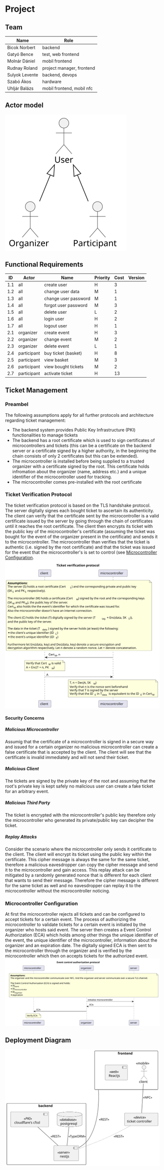 # Project

## Team
| Name                        | Role                        |
| --------------------------- | --------------------------- |
| Bicok Norbert               | backend                     |
| Gatyó Bence                 | test, web frontend          |
| Molnár Dániel               | mobil frontend              |
| Rudnay Roland               | project manager, frontend   |
| Sulyok Levente              | backend, devops             |
| Szabó Ákos                  | hardware                    |
| Uhljár Balázs               | mobil frontend, mobil nfc   |

## Actor model
![](dokumentacio/actor-model.svg)

## Functional Requirements
| ID    | Actor       | Name                            | Priority | Cost     | Version  |
| ----- | ----------- | ------------------------------- | -------- | -------- | -------- |
| 1.1   | all         | create user                     | H        | 3        |          |
| 1.2   | all         | change user data                | M        | 1        |          |
| 1.3   | all         | change user password            | M        | 1        |          |
| 1.4   | all         | forgot user password            | M        | 3        |          |
| 1.5   | all         | delete user                     | L        | 2        |          |
| 1.6   | all         | login user                      | H        | 2        |          |
| 1.7   | all         | logout user                     | H        | 1        |          |
| 2.1   | organizer   | create event                    | H        | 3        |          |
| 2.2   | organizer   | change event                    | M        | 2        |          |
| 2.3   | organizer   | delete event                    | L        | 1        |          |
| 2.4   | participant | buy ticket (basket)             | H        | 8        |          |
| 2.5   | participant | view basket                     | M        | 3        |          |
| 2.6   | participant | view bought tickets             | M        | 2        |          |
| 2.7   | participant | activate ticket                 | H        | 13       |          |

## Ticket Management

### Preambel
The following assumptions apply for all further protocols and architecture regarding ticket management:
- The backend system provides Public Key Infrastructure (PKI) functionalities to manage tickets
- The backend has a root certificate which is used to sign certificates of microcontrollers and tickets (this can be a certificate on the backend server or a certificate signed by a higher authority, in the beginning the chain consists of only 2 certificates but this can be extended).
- The microcontroller is installed before being supplied to a trusted organizer with a certificate signed by the root. This certificate holds infromation about the organizer (name, address etc.) and a unique identifier of the microcontroller used for tracking.
- The microcontroller comes pre-installed with the root certificate

### Ticket Verification Protocol
The ticket verification protocol is based on the TLS handshake protocol. The server digitally signes each bought ticket to ascertain its authenticity.
The client can verify that the certificate sent by the microcontroller is a valid certificate issued by the server by going through the chain of certificates until it reaches the root
certificate. The client then encrypts its ticket with the public key of the microcontroller's certificate (assuming the ticket was bought for the event of the organizer present in the certificate) and sends it to the microcontroller.
The microcontroller than verifies that the ticket is authentic (i.e. signed by the root certificate) and that the ticket was issued for the event that
the microcontroller's is set to control (see [Microcontroller Configuration](#MCC).
![](dokumentacio/ticket-verification-protocol.svg)

#### Security Concerns
##### Malicious Microcontroller
Assumig that the certificate of a microcontroller is signed in a secure way and issued for a certain organizer no malicious microcontroller
can create a false certificate that is accepted by the client. The client will see that the certificate is invalid immediately and will not send their ticket.
##### Malicious Client
The tickets are signed by the private key of the root and assuming that the root's private key is kept safely no malicious user can create a fake ticket for an arbitrary event.
##### Malicious Third Party
The ticket is encrypted with the microcontroller's public key therefore only the microcontroller who generated its private/public key can decipher the ticket.
##### Replay Attacks
Consider the scenario where the microcontroller only sends it certificate to the client. The client will encrypt its ticket using the public key within the certificate.
This cipher message is always the same for the same ticket, therefore a malicious eavesdropper can copy the cipher message and send it to the microcontroller and gain access.
This replay attack can be mitigated by a randomly generated nonce that is different for each client that wants to send their message. Therefore the cipher message is
different for the same ticket as well and no eavesdropper can replay it to the microcontroller without the microcontroller noticing.

### <a name="MCC">Microcontroller Configuration</a>
At first the microcontroller rejects all tickets and can be configured to accept tickets for a certain event. The process of authorizing the microcontroller to validate tickets for a certain event
is initiated by the organizer who hosts said event. The server then creates a Event Control Authorization (ECA) which holds among other things the unique identifier of the event,
the unique identifier of the microcontroller, information about the organizer and an expiration date. The digitally signed ECA is then sent to the microcontroller through the organizer
and is verified by the microcontroller which then on accepts tickets for the authorized event.
![](dokumentacio/event-control-authorization.svg)

## Deployment Diagram
![](dokumentacio/deployment-diagram.svg)


